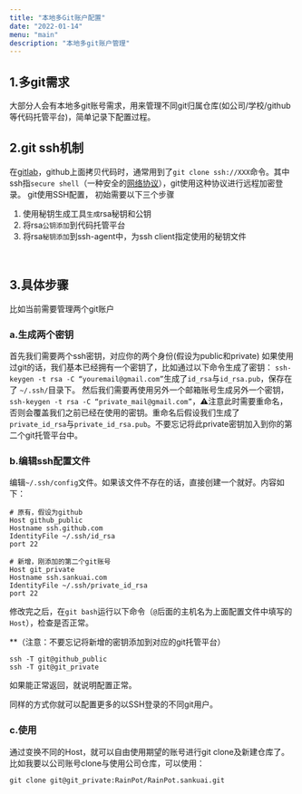 ```yaml
---
title: "本地多Git账户配置"
date: "2022-01-14"
menu: "main"
description: "本地多git账户管理"
---
```

## 1.多git需求
大部分人会有本地多git账号需求，用来管理不同git归属仓库(如公司/学校/github等代码托管平台)，简单记录下配置过程。

## 2.git ssh机制
在[gitlab](https://so.csdn.net/so/search?q=gitlab&spm=1001.2101.3001.7020)，github上面拷贝代码时，通常用到了`git clone ssh://XXX`命令。其中ssh指`secure shell`（一种安全的[网络协议](https://so.csdn.net/so/search?q=%E7%BD%91%E7%BB%9C%E5%8D%8F%E8%AE%AE&spm=1001.2101.3001.7020)），git使用这种协议进行远程加密登录。
git使用SSH配置， 初始需要以下三个步骤
1. 使用秘钥生成工具`生成`rsa秘钥和公钥
2. 将rsa`公钥添加`到代码托管平台
3. 将rsa`秘钥添加`到ssh-agent中，为ssh client指定使用的秘钥文件  
<br />

## 3.具体步骤
比如当前需要管理两个git账户
### a.生成两个密钥
首先我们需要两个ssh密钥，对应你的两个身份(假设为public和private)
如果使用过git的话，我们基本已经拥有一个密钥了，比如通过以下命令生成了密钥：
`ssh-keygen -t rsa -C “youremail@gmail.com”`生成了`id_rsa`与`id_rsa.pub`，保存在了 `~/.ssh/`目录下。
然后我们需要再使用另外一个邮箱账号生成另外一个密钥，`ssh-keygen -t rsa -C “private_mail@gmail.com”`，⚠️注意此时需要重命名，否则会覆盖我们之前已经在使用的密钥。重命名后假设我们生成了`private_id_rsa`与`private_id_rsa.pub`。不要忘记将此private密钥加入到你的第二个git托管平台中。
### b.编辑ssh配置文件
编辑`~/.ssh/config`文件。如果该文件不存在的话，直接创建一个就好。内容如下：
```
# 原有，假设为github
Host github_public
Hostname ssh.github.com
IdentityFile ~/.ssh/id_rsa
port 22

# 新增，刚添加的第二个git账号
Host git_private
Hostname ssh.sankuai.com
IdentityFile ~/.ssh/private_id_rsa
port 22
```
修改完之后，在`git bash`运行以下命令（`@`后面的主机名为上面配置文件中填写的`Host`），检查是否正常。

**（注意：不要忘记将新增的密钥添加到对应的git托管平台）

```
ssh -T git@github_public
ssh -T git@git_private
```

如果能正常返回，就说明配置正常。

同样的方式你就可以配置更多的以SSH登录的不同git用户。

### c.使用
通过变换不同的Host，就可以自由使用期望的账号进行git clone及新建仓库了。
比如我要以公司账号clone与使用公司仓库，可以使用：
```
git clone git@git_private:RainPot/RainPot.sankuai.git
```